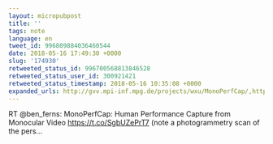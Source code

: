 ```yaml
---
layout: micropubpost
title: ''
tags: note
language: en
tweet_id: 996809884036460544
date: 2018-05-16 17:49:30 +0000
slug: '174930'
retweeted_status_id: 996700568813846528
retweeted_status_user_id: 300921421
retweeted_status_timestamp: 2018-05-16 10:35:08 +0000
expanded_urls: http://gvv.mpi-inf.mpg.de/projects/wxu/MonoPerfCap/,http://gvv.mpi-inf.mpg.de/projects/wxu/MonoPerfCap/,https://twitter.com/ben_ferns/status/996700568813846528/video/1
---
```

RT @ben_ferns: MonoPerfCap: Human Performance Capture from Monocular Video https://t.co/SgbUZePrT7  (note a photogrammetry scan of the pers…
